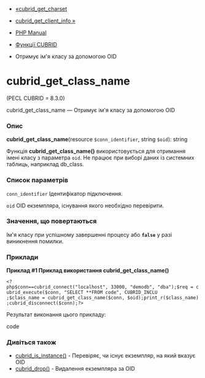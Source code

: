 - [«cubrid_get_charset](function.cubrid-get-charset.md)
- [cubrid_get_client_info »](function.cubrid-get-client-info.md)

- [PHP Manual](index.md)
- [Функції CUBRID](ref.cubrid.md)
- Отримує ім'я класу за допомогою OID

# cubrid_get_class_name

(PECL CUBRID = 8.3.0)

cubrid_get_class_name — Отримує ім'я класу за допомогою OID

### Опис

**cubrid_get_class_name**(resource `$conn_identifier`, string `$oid`):
string

Функція **cubrid_get_class_name()** використовується для отримання імені
класу з параметра `oid`. Не працює при виборі даних із системних
таблиць, наприклад db_class.

### Список параметрів

`conn_identifier`
Ідентифікатор підключення.

`oid`
OID екземпляра, існування якого необхідно перевірити.

### Значення, що повертаються

Ім'я класу при успішному завершенні процесу або **`false`** у разі
виникнення помилки.

### Приклади

**Приклад #1 Приклад використання **cubrid_get_class_name()****

` <?php$conn==cubrid_connect("localhost", 33000, "demodb", "dba");$req = cubrid_execute($conn, "SELECT **FROM code", CUBRID_INCLU ;$class_name = cubrid_get_class_name($conn, $oid);print_r($class_name);cubrid_disconnect($conn);?> `

Результат виконання цього прикладу:

code

### Дивіться також

- [cubrid_is_instance()](function.cubrid-is-instance.md) -
Перевіряє, чи існує екземпляр, на який вказує OID
- [cubrid_drop()](function.cubrid-drop.md) - Видалення екземпляра за
OID
